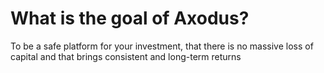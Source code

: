 # What is the goal of Axodus?

To be a safe platform for your investment, that there is no massive loss of capital and that brings consistent and long-term returns

